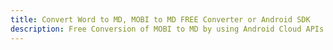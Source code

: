 ---title: Convert Word to MD, MOBI to MD FREE Converter or Android SDKdescription: Free Conversion of MOBI to MD by using Android Cloud APIs & SDKs. Also Create, Edit & Render Microsoft Word & OpenOffice documents in the Cloud.---